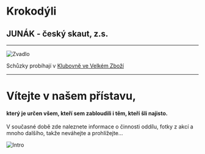 # Krokodýli
## JUNÁK - český skaut, z.s.
-----------------------------------

![Zvadlo](https://markussecundus.github.io/KrokodyliWeb/resources/zvadlo_novacci2020_web.jpg)

Schůzky probíhají v [Klubovně ve Velkém Zboží](https://mapy.cz/zakladni?x=15.1027250&y=50.1599139&z=19&base=ophoto&source=coor&id=15.103049039807956%2C50.15979253572533)

----------------------------------------------

# Vítejte v našem přístavu,

#### který je určen všem, kteří sem zabloudili i těm, kteří šli najisto.  
V současné době zde naleznete informace o činnosti oddílu, fotky z akcí a mnoho dalšího, takže neváhejte a prohlížejte...

![Intro](https://dd06291c6c.cbaul-cdnwnd.com/0abdc7eb0737f25fe87fa1e4a28deb1c/200000283-5bae25ca86/obr.jpg)
